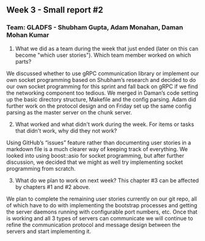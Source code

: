 ## Week 3 - Small report #2

### Team: GLADFS - Shubham Gupta, Adam Monahan, Daman Mohan Kumar

1. What we did as a team during the week that just ended (later on this can become "which user stories"). Which team member worked on which parts?
	
  We discussed whether to use gRPC communication library or implement our own socket programming based on Shubham’s research and decided to do our own socket programming for this sprint and fall back on gRPC if we find the networking component too tedious. We merged in Daman’s code setting up the basic directory structure, Makefile and the config parsing. Adam did further work on the protocol design and on Friday set up the same config parsing as the master server on the chunk server.
 
2. What worked and what didn't work during the week. For items or tasks that didn't work, why did they not work?
	
  Using GitHub’s “issues” feature rather than documenting user stories in a markdown file is a much clearer way of keeping track of everything.
  We looked into using boost::asio for socket programming, but after further discussion, we decided that we might as well try implementing socket programming from scratch.
 
3. What do we plan to work on next week? This chapter #3 can be affected by chapters #1 and #2 above.

  We plan to complete the remaining user stories currently on our git repo, all of which have to do with implementing the bootstrap processes and getting the server daemons running with configurable port numbers, etc. Once that is working and all 3 types of servers can communicate we will continue to refine the communication protocol and message design between the servers and start implementing it.
